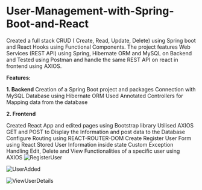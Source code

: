 # User-Management-with-Spring-Boot-and-React
Created a full stack CRUD ( Create, Read, Update, Delete) using Spring boot and React Hooks using Functional Components. The project features Web Services (REST API) using Spring, Hibernate ORM and MySQL on Backend and Tested using Postman and handle the same REST API on react in frontend using AXIOS.

<B>Features:</B>

<B>1. Backend</B>
Creation of a Spring Boot project and packages 
Connection with MySQL Database using Hibernate ORM
Used Annotated Controllers for Mapping data from the database

<B>2. Frontend</B>

Created React App and edited pages using Bootstrap library
Utilised AXIOS GET and POST to Display the Information and post data to the Database
Configure Routing using REACT-ROUTER-DOM
Create Register User Form using React
Stored User Information inside state
Custom Exception Handling
Edit, Delete and View Functionalities of a specific user using AXIOS
![RegisterUser](https://user-images.githubusercontent.com/90527629/233213867-89d43885-b47e-451e-bc8a-2130a1d0b65e.png)

![UserAdded](https://user-images.githubusercontent.com/90527629/233214306-8f556487-c6ab-467a-858d-9d7447f6053e.png)

![ViewUserDetails](https://user-images.githubusercontent.com/90527629/233214523-982184f5-62bb-418d-9ff5-29295afe7ee2.png)
